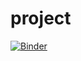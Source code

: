 # project
[![Binder](https://mybinder.org/badge_logo.svg)](https://mybinder.org/v2/gh/RobinCourtiat/project/HEAD?urlpath=voila%2Frender%2Fapp.ipynb)